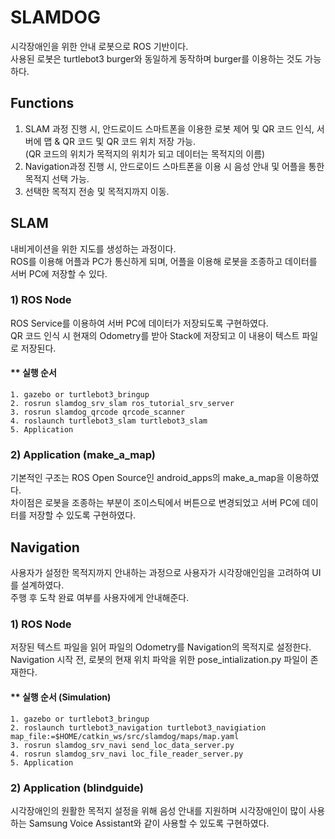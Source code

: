 # SLAMDOG
시각장애인을 위한 안내 로봇으로 ROS 기반이다. 
<br>사용된 로봇은 turtlebot3 burger와 동일하게 동작하며 burger를 이용하는 것도 가능하다.
 
 ## Functions
 1. SLAM 과정 진행 시, 안드로이드 스마트폰을 이용한 로봇 제어 및 QR 코드 인식, 서버에 맵 & QR 코드 및 QR 코드 위치 저장 가능.
 <br>(QR  코드의 위치가 목적지의 위치가 되고 데이터는 목적지의 이름)
 2. Navigation과정 진행 시, 안드로이드 스마트폰을 이용 시 음성 안내 및 어플을 통한 목적지 선택 가능.
 3. 선택한 목적지 전송 및 목적지까지 이동.
 
 ## SLAM 
  내비게이션을 위한 지도를 생성하는 과정이다.
  <br>ROS를 이용해 어플과 PC가 통신하게 되며, 어플을 이용해 로봇을 조종하고 데이터를 서버 PC에 저장할 수 있다.
  
  ### 1) ROS Node
   ROS Service를 이용하여 서버 PC에 데이터가 저장되도록 구현하였다.
   <br>QR 코드 인식 시 현재의 Odometry를 받아 Stack에 저장되고 이 내용이 텍스트 파일로 저장된다.
   
   #### ** 실행 순서
    1. gazebo or turtlebot3_bringup
    2. rosrun slamdog_srv_slam ros_tutorial_srv_server
    3. rosrun slamdog_qrcode qrcode_scanner
    4. roslaunch turtlebot3_slam turtlebot3_slam
    5. Application
  
  ### 2) Application (make_a_map)
  기본적인 구조는 ROS Open Source인 android_apps의 make_a_map을 이용하였다.
  <br>차이점은 로봇을 조종하는 부분이 조이스틱에서 버튼으로 변경되었고 서버 PC에 데이터를 저장할 수 있도록 구현하였다.
  
 ## Navigation
 사용자가 설정한 목적지까지 안내하는 과정으로 사용자가 시각장애인임을 고려하여 UI를 설계하였다.
 <br>주행 후 도착 완료 여부를 사용자에게 안내해준다.
 
 ### 1) ROS Node
 저장된 텍스트 파일을 읽어 파일의 Odometry를 Navigation의 목적지로 설정한다.
 <br>Navigation 시작 전, 로봇의 현재 위치 파악을 위한 pose_intialization.py 파일이 존재한다.
 
 #### ** 실행 순서 (Simulation)
    1. gazebo or turtlebot3_bringup
    2. roslaunch turtlebot3_navigation turtlebot3_navigiation map_file:=$HOME/catkin_ws/src/slamdog/maps/map.yaml
    3. rosrun slamdog_srv_navi send_loc_data_server.py
    4. rosrun slamdog_srv_navi loc_file_reader_server.py
    5. Application
 
 ### 2) Application (blindguide)
 시각장애인의 원활한 목적지 설정을 위해 음성 안내를 지원하며 시각장애인이 많이 사용하는 Samsung Voice Assistant와 같이 사용할 수 있도록 구현하였다.
